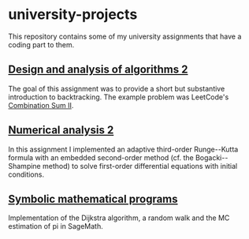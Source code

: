 # university-projects
This repository contains some of my university assignments that have a coding part to them. 

## [Design and analysis of algorithms 2](http://ewkiss.web.elte.hu/html/ujbsc/english/BSc/at5a_en.html)

The goal of this assignment was to provide a short but substantive introduction to backtracking. The example problem was LeetCode's [Combination Sum II](https://leetcode.com/problems/combination-sum-ii/).

## [Numerical analysis 2](http://ewkiss.web.elte.hu/html/ujbsc/english/BSc/na5a_en.html)

In this assignment I implemented an adaptive third-order Runge--Kutta formula with an embedded second-order method (cf. the Bogacki--Shampine method) to solve first-order differential equations with initial conditions.

## [Symbolic mathematical programs](http://ewkiss.web.elte.hu/html/ujbsc/english/BSc/sp3m_3a_en.html)

Implementation of the Dijkstra algorithm, a random walk and the MC estimation of pi in SageMath.
